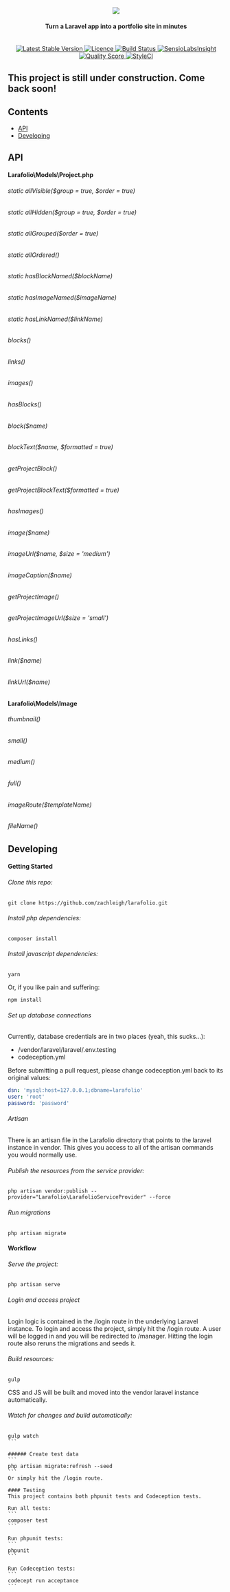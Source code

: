 <div align="center">
    <img src="https://raw.githubusercontent.com/zachleigh/larafolio/dev/dist/images/brand.png"/>
    <br>
    <h4>Turn a Laravel app into a portfolio site in minutes</h4>
    <br>
    <a href="packagist.org/packages/zachleigh/larafolio">
        <img alt="Latest Stable Version" src="https://img.shields.io/packagist/v/zachleigh/larafolio.svg">
    </a>
    <a href="packagist.org/packages/zachleigh/larafolio">
        <img alt="Licence" src="https://img.shields.io/badge/license-MIT-brightgreen.svg">
    </a>
    <a href="https://travis-ci.org/zachleigh/larafolio">
        <img alt="Build Status" src="https://img.shields.io/travis/zachleigh/larafolio/master.svg">
    </a>
    <a href="https://insight.sensiolabs.com/projects/7ea2ca53-06d1-4175-b777-f81899cff706">
        <img alt="SensioLabsInsight" src="https://img.shields.io/sensiolabs/i/7ea2ca53-06d1-4175-b777-f81899cff706.svg">
    </a>
    <a href="https://scrutinizer-ci.com/g/zachleigh/larafolio/">
        <img alt="Quality Score" src="https://img.shields.io/scrutinizer/g/zachleigh/larafolio.svg">
    </a>
    <a href="https://styleci.io/repos/74421920">
        <img alt="StyleCI" src="https://styleci.io/repos/74421920/shield?style=flat">
    </a>
</div>

## This project is still under construction. Come back soon!

## Contents
  - [API](#api)
  - [Developing](#devolping)

## API

#### Larafolio\Models\Project.php

###### static allVisible($group = true, $order = true) 

###### static allHidden($group = true, $order = true)

###### static allGrouped($order = true)

###### static allOrdered()

###### static hasBlockNamed($blockName)

###### static hasImageNamed($imageName)

###### static hasLinkNamed($linkName)

###### blocks()

###### links()

###### images()

###### hasBlocks()

###### block($name)

###### blockText($name, $formatted = true)

###### getProjectBlock()

###### getProjectBlockText($formatted = true)

###### hasImages()

###### image($name)

###### imageUrl($name, $size = 'medium')

###### imageCaption($name)

###### getProjectImage()

###### getProjectImageUrl($size = 'small')

###### hasLinks()

###### link($name)

###### linkUrl($name)


#### Larafolio\Models\Image

###### thumbnail()

###### small()

###### medium()

###### full()

###### imageRoute($templateName)

###### fileName()


## Developing

#### Getting Started

###### Clone this repo:
```
git clone https://github.com/zachleigh/larafolio.git
```

###### Install php dependencies:
```
composer install
```

###### Install javascript dependencies:
```
yarn
```
Or, if you like pain and suffering:
```
npm install
```

###### Set up database connections
Currently, database credentials are in two places (yeah, this sucks...):
  - /vendor/laravel/laravel/.env.testing
  - codeception.yml   

Before submitting a pull request, please change codeception.yml back to its original values:
```yml
dsn: 'mysql:host=127.0.0.1;dbname=larafolio'
user: 'root'
password: 'password'
```

###### Artisan
There is an artisan file in the Larafolio directory that points to the laravel instance in vendor. This gives you access to all of the artisan commands you would normally use.

###### Publish the resources from the service provider:
```
php artisan vendor:publish --provider="Larafolio\LarafolioServiceProvider" --force
```

###### Run migrations
```
php artisan migrate
```

#### Workflow

###### Serve the project:
```
php artisan serve
```

###### Login and access project
Login logic is contained in the /login route in the underlying Laravel instance. To login and access the project, simply hit the /login route. A user will be logged in and you will be redirected to /manager. Hitting the login route also reruns the migrations and seeds it.

###### Build resources:
```
gulp
```
CSS and JS will be built and moved into the vendor laravel instance automatically.    

###### Watch for changes and build automatically:
````
gulp watch
```

###### Create test data
```
php artisan migrate:refresh --seed
```
Or simply hit the /login route.

#### Testing
This project contains both phpunit tests and Codeception tests.    

Run all tests:
```
composer test
```

Run phpunit tests:
```
phpunit
```

Run Codeception tests:
```
codecept run acceptance
```
